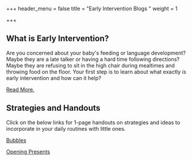 +++
header_menu = false
title = "Early Intervention Blogs "
weight = 1

+++
## What is Early Intervention?

Are you concerned about your baby's feeding or language development? Maybe they are a late talker or having a hard time following directions? Maybe they are refusing to sit in the high chair during mealtimes and throwing food on the floor. Your first step is to learn about what exactly _is_ early intervention and how can it help?

[Read More.](/what-is-early-intervention)

## Strategies and Handouts

Click on the below links for 1-page handouts on strategies and ideas to incorporate in your daily routines with little ones.

[Bubbles](/playing-with-bubbles)

[Opening Presents](/opening-presents-language-strategies)